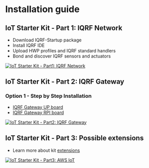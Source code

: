 # Installation guide

## IoT Starter Kit - Part 1: IQRF Network

* Download IQRF-Startup package
* Install IQRF IDE
* Upload HWP profiles and IQRF standard handlers
* Bond and discover IQRF sensors and actuators

[![IoT Starter Kit - Part1: IQRF Network](https://img.youtube.com/vi/zOiRGo4ZIyo/0.jpg)](https://www.youtube.com/watch?v=zOiRGo4ZIyo "IoT Starter Kit - Part1: IQRF Network")

## IoT Starter Kit - Part 2: IQRF Gateway

### Option 1 - Step by Step Installation

* [IQRF Gateway UP board](https://github.com/iqrfsdk/iot-starter-kit/tree/master/install/up-board/GW-SbS-INSTALL.md)
* [IQRF Gateway RPI board](https://github.com/iqrfsdk/iot-starter-kit/tree/master/install/rpi-board/GW-SbS-INSTALL.md)

[![IoT Starter Kit - Part2: IQRF Gateway](https://img.youtube.com/vi/PhBL8MRQJTo/0.jpg)](https://www.youtube.com/watch?v=PhBL8MRQJTo "IoT Starter Kit - Part2: IQRF Gateway")

## IoT Starter Kit - Part 3: Possible extensions

* Learn more about kit [extensions](https://github.com/iqrfsdk/iot-starter-kit/tree/master/extensions)

[![IoT Starter Kit - Part3: AWS IoT](https://img.youtube.com/vi/tG-808hIB20/0.jpg)](https://www.youtube.com/watch?v=tG-808hIB20 "IoT Starter Kit - Part2: AWS IoT")
